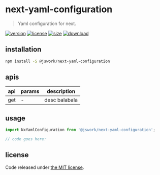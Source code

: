 # next-yaml-configuration
> Yaml configuration for next.

[![version][version-image]][version-url]
[![license][license-image]][license-url]
[![size][size-image]][size-url]
[![download][download-image]][download-url]

## installation
```bash
npm install -S @jswork/next-yaml-configuration
```

## apis
| api | params | description   |
|-----|--------|---------------|
| get | -      | desc balabala |

## usage
```js
import NxYamlConfiguration from '@jswork/next-yaml-configuration';

// code goes here:
```

## license
Code released under [the MIT license](https://github.com/afeiship/next-yaml-configuration/blob/master/LICENSE.txt).

[version-image]: https://img.shields.io/npm/v/@jswork/next-yaml-configuration
[version-url]: https://npmjs.org/package/@jswork/next-yaml-configuration

[license-image]: https://img.shields.io/npm/l/@jswork/next-yaml-configuration
[license-url]: https://github.com/afeiship/next-yaml-configuration/blob/master/LICENSE.txt

[size-image]: https://img.shields.io/bundlephobia/minzip/@jswork/next-yaml-configuration
[size-url]: https://github.com/afeiship/next-yaml-configuration/blob/master/dist/next-yaml-configuration.min.js

[download-image]: https://img.shields.io/npm/dm/@jswork/next-yaml-configuration
[download-url]: https://www.npmjs.com/package/@jswork/next-yaml-configuration
